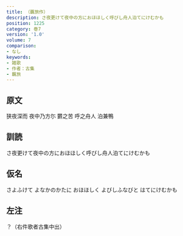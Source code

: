 ```yaml
---
title: （覊旅作）
description: さ夜更けて夜中の方におほほしく呼びし舟人泊てにけむかも
position: 1225
category: 巻7
version: '1.0'
volume: 7
comparison:
- なし
keywords:
- 雑歌
- 作者：古集
- 羈旅
---
```


## 原文

狭夜深而 夜中乃方尓 欝之苦 呼之舟人 泊兼鴨

## 訓読

さ夜更けて夜中の方におほほしく呼びし舟人泊てにけむかも

## 仮名

さよふけて よなかのかたに おほほしく よびしふなびと はてにけむかも

## 左注

？（右件歌者古集中出）
